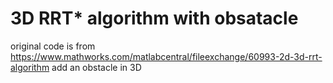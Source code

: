 # 3D RRT* algorithm with obsatacle
original code is from https://www.mathworks.com/matlabcentral/fileexchange/60993-2d-3d-rrt-algorithm 
add an obstacle in 3D 
